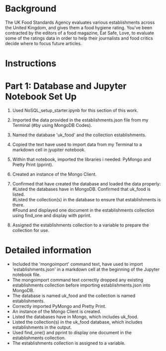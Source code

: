 # Background
The UK Food Standards Agency evaluates various establishments across the United Kingdom, and gives them a food hygiene rating. 
You've been contracted by the editors of a food magazine, Eat Safe, Love, to evaluate some of the ratings data in order to help their journalists and food critics decide where to focus future articles.

# Instructions
# Part 1: Database and Jupyter Notebook Set Up  

1. Used  NoSQL_setup_starter.ipynb for this section of this work.  
2. Imported the data provided in the establishments.json file from my Terminal (#by using MongoDB Codes).  
3. Named the database 'uk_food' and the collection establishments.  
4. Copied the text have used to import data from my Terminal to a markdown cell in jyupiter notebook.  

5. Within that notebook, imported the libraries i needed: PyMongo and Pretty Print (pprint).  
6. Created an instance of the Mongo Client.  

7. Confirmed that have created the database and loaded the data properly:  
#Listed the databases have in MongoDB. Confirmed that uk_food is listed.  
#Listed the collection(s) in the database to ensure that establishments is there.  
#Found and displayed one document in the establishments collection using find_one and display with pprint.

9. Assigned the establishments collection to a variable to prepare the collection for use.

# Detailed information 
- Included the 'mongoimport' command text, have used to import 'establishments.json' in a markdown cell at the beginning of the Jupyter notebook file.   
- The mongoimport command text correctly dropped any existing establishments collection before importing establishments.json into MongoDB.  
- The database is named uk_food and the collection is named establishments.  
- Correctly imported PyMongo and Pretty Print.   
- An instance of the Mongo Client is created.   
- Listed the databases have in Mongo, which includes uk_food.    
- Listed the collection(s) in the uk_food database, which includes establishments in the output.    
- Used find_one() and pprint to display one document in the establishments collection.     
- The establishments collection is assigned to a variable.  
